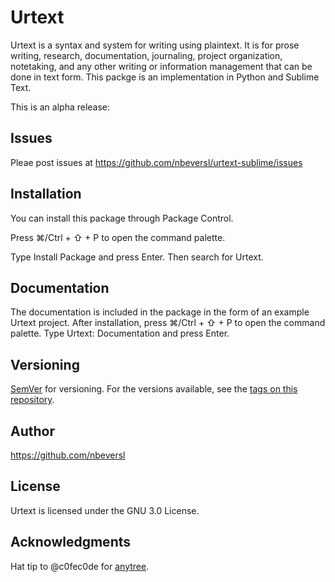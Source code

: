 # Urtext

Urtext is a syntax and system for writing using plaintext. It is for prose writing, research, documentation, journaling, project organization, notetaking, and any other writing or information management that can be done in text form. This packge is an implementation in Python and Sublime Text.

This is an alpha release:

## Issues

Pleae post issues at https://github.com/nbeversl/urtext-sublime/issues

## Installation

You can install this package through Package Control.

Press ⌘/Ctrl + ⇧ + P to open the command palette.

Type Install Package and press Enter. Then search for Urtext.

## Documentation

The documentation is included in the package in the form of an example Urtext project. After installation, press ⌘/Ctrl + ⇧ + P to open the command palette. Type Urtext: Documentation and press Enter.

## Versioning

[SemVer](http://semver.org/) for versioning. For the versions available, see the [tags on this repository](https://github.com/your/project/tags). 

## Author

https://github.com/nbeversl

## License

Urtext is licensed under the GNU 3.0 License.

## Acknowledgments

Hat tip to @c0fec0de for [anytree](https://github.com/c0fec0de/anytree).

